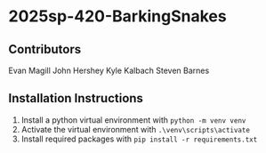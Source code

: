 # 2025sp-420-BarkingSnakes
## Contributors
   Evan Magill
   John Hershey
   Kyle Kalbach
   Steven Barnes
## Installation Instructions
1. Install a python virtual environment with `python -m venv venv`
2. Activate the virtual environment with `.\venv\scripts\activate`
3. Install required packages with `pip install -r requirements.txt`
